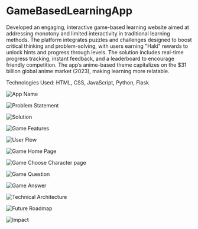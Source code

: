 # GameBasedLearningApp
Developed an engaging, interactive game-based learning website aimed at addressing monotony and limited interactivity in traditional learning methods. The platform integrates puzzles and challenges designed to boost critical thinking and problem-solving, with users earning "Haki" rewards to unlock hints and progress through levels. The solution includes real-time progress tracking, instant feedback, and a leaderboard to encourage friendly competition. The app’s anime-based theme capitalizes on the $31 billion global anime market (2023), making learning more relatable.

Technologies Used: HTML, CSS, JavaScript, Python, Flask

![App Name](GameAppImages/slide1.png)

![Problem Statement](GameAppImages/slide2.png)

![Solution](GameAppImages/slide3.png)

![Game Features](GameAppImages/slide4.png)

![User Flow](GameAppImages/slide5.png)

![Game Home Page](GameAppImages/homepage.png)

![Game Choose Character page](GameAppImages/choosecharacter.png)

![Game Question](GameAppImages/question.png)

![Game Answer](GameAppImages/codeanswer.png)

![Technical Architecture](GameAppImages/slide6.png)

![Future Roadmap](GameAppImages/slide7.png)

![Impact](GameAppImages/slide8.png)

